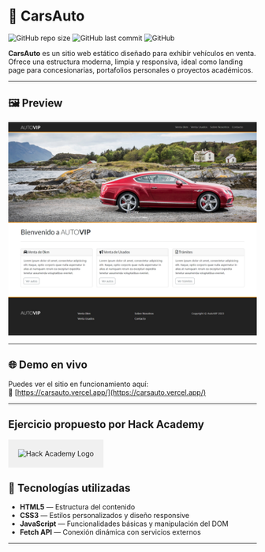 ﻿# 🚗 CarsAuto

![GitHub repo size](https://img.shields.io/github/repo-size/cristianbarreiro/carsauto)
![GitHub last commit](https://img.shields.io/github/last-commit/cristianbarreiro/carsauto)
![GitHub](https://img.shields.io/github/license/cristianbarreiro/carsauto)

**CarsAuto** es un sitio web estático diseñado para exhibir vehículos en venta. Ofrece una estructura moderna, limpia y responsiva, ideal como landing page para concesionarias, portafolios personales o proyectos académicos.

---

## 🖼️ Preview

![Preview de CarsAuto](./desktop-preview.jpeg)

---

## 🌐 Demo en vivo

Puedes ver el sitio en funcionamiento aquí:  
🔗 [https://carsauto.vercel.app/](https://carsauto.vercel.app/)

---

## Ejercicio propuesto por Hack Academy

<div style="background-color:#f0f0f0; padding:20px; display:inline-block;">
  <img src="https://ha.dev/img/ha_logo/ha_logo.svg" alt="Hack Academy Logo" width="200"/>
</div>


## 🧰 Tecnologías utilizadas

- **HTML5** — Estructura del contenido
- **CSS3** — Estilos personalizados y diseño responsive
- **JavaScript** — Funcionalidades básicas y manipulación del DOM
- **Fetch API** — Conexión dinámica con servicios externos

---
